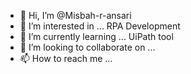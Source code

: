 - 👋 Hi, I’m @Misbah-r-ansari
- 👀 I’m interested in ... RPA Development
- 🌱 I’m currently learning ... UiPath tool
- 💞️ I’m looking to collaborate on ...
- 📫 How to reach me ...

<!---
Misbah-r-ansari/Misbah-r-ansari is a ✨ special ✨ repository because its `README.md` (this file) appears on your GitHub profile.
You can click the Preview link to take a look at your changes.
--->
